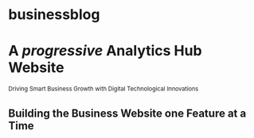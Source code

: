 # businessblog
<h1> A <i>progressive</i> Analytics Hub Website</h1>
<small>Driving Smart Business Growth with Digital Technological Innovations</small>
<h2>Building the Business Website one Feature at a Time</h2>

